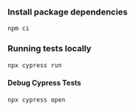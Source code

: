 ### Install package dependencies 
```
npm ci
```

### Running tests locally 

```
npx cypress run
```

#### Debug Cypress Tests
```
npx cypress open 
```

